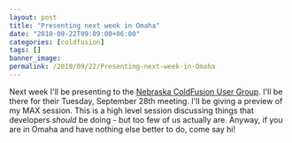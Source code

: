 ```yaml
---
layout: post
title: "Presenting next week in Omaha"
date: "2010-09-22T09:09:00+06:00"
categories: [coldfusion]
tags: []
banner_image: 
permalink: /2010/09/22/Presenting-next-week-in-Omaha
---
```


Next week I'll be presenting to the <a href="http://necfug.com/">Nebraska ColdFusion User Group</a>. I'll be there for their Tuesday, September 28th meeting. I'll be giving a preview of my MAX session. This is a high level session discussing things that developers <i>should</i> be doing - but too few of us actually are. Anyway, if you are in Omaha and have nothing else better to do, come say hi!